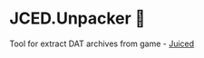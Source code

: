 # JCED.Unpacker :see_no_evil:
Tool for extract DAT archives from game - [Juiced](https://en.wikipedia.org/wiki/Juiced_(video_game))